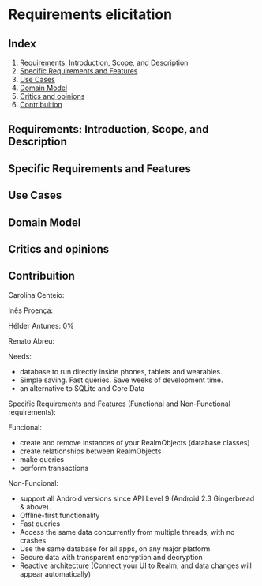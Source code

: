# Requirements elicitation

## Index

1. [Requirements: Introduction, Scope, and Description](#requirements)
2. [Specific Requirements and Features](#features)
3. [Use Cases](#cases)
3. [Domain Model](#domain)
4. [Critics and opinions](#conclusion)
5. [Contribuition](#contribuition)


## Requirements: Introduction, Scope, and Description <a name="requirements"></a>

## Specific Requirements and Features <a name="features"></a>

## Use Cases <a name="cases"></a>

## Domain Model <a name="domain"></a>

## Critics and opinions <a name="conclusion"></a>

## Contribuition <a name="contribuition"></a>
Carolina Centeio:

Inês Proença:

Hélder Antunes: 0%

Renato Abreu:

Needs: 
- database to run directly inside phones, tablets and wearables.
- Simple saving. Fast queries. Save weeks of development time.
- an alternative to SQLite and Core Data

Specific Requirements and Features (Functional and Non-Functional requirements):

Funcional:

- create and remove instances of your RealmObjects (database classes)
- create relationships between RealmObjects
- make queries
- perform transactions

Non-Funcional:

- support all Android versions since API Level 9 (Android 2.3 Gingerbread & above).
- Offline-first functionality
- Fast queries
- Access the same data concurrently from multiple threads, with no crashes
- Use the same database for all apps, on any major platform.
- Secure data with transparent encryption and decryption
- Reactive architecture (Connect your UI to Realm, and data changes will appear automatically)
